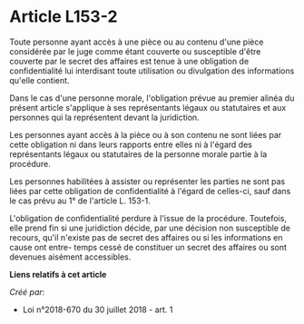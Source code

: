 # Article L153-2

Toute personne ayant accès à une pièce ou au contenu d'une pièce considérée par le juge comme étant couverte ou susceptible
d'être couverte par le secret des affaires est tenue à une obligation de confidentialité lui interdisant toute utilisation ou
divulgation des informations qu'elle contient.

Dans le cas d'une personne morale, l'obligation prévue au premier alinéa du présent article s'applique à ses représentants
légaux ou statutaires et aux personnes qui la représentent devant la juridiction.

Les personnes ayant accès à la pièce ou à son contenu ne sont liées par cette obligation ni dans leurs rapports entre elles
ni à l'égard des représentants légaux ou statutaires de la personne morale partie à la procédure.

Les personnes habilitées à assister ou représenter les parties ne sont pas liées par cette obligation de confidentialité à
l'égard de celles-ci, sauf dans le cas prévu au 1° de l'article L. 153-1.

L'obligation de confidentialité perdure à l'issue de la procédure. Toutefois, elle prend fin si une juridiction décide, par
une décision non susceptible de recours, qu'il n'existe pas de secret des affaires ou si les informations en cause ont entre-
temps cessé de constituer un secret des affaires ou sont devenues aisément accessibles.

**Liens relatifs à cet article**

_Créé par_:

  - Loi n°2018-670 du 30 juillet 2018 - art. 1
